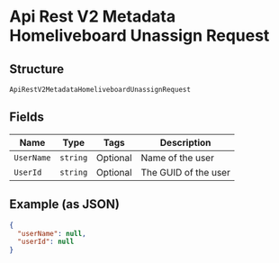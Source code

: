
# Api Rest V2 Metadata Homeliveboard Unassign Request

## Structure

`ApiRestV2MetadataHomeliveboardUnassignRequest`

## Fields

| Name | Type | Tags | Description |
|  --- | --- | --- | --- |
| `UserName` | `string` | Optional | Name of the user |
| `UserId` | `string` | Optional | The GUID of the user |

## Example (as JSON)

```json
{
  "userName": null,
  "userId": null
}
```

